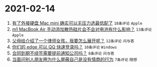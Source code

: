 # 2021-02-14

1. [有了外接硬盘 Mac mini 确实可以无压力选最低配了](https://www.v2ex.com/t/753250) `18条评论` `Apple`
1. [m1 MacBook Air 手动添加散热硅片会不会对电池有什么影响？](https://www.v2ex.com/t/753247) `13条评论` `Apple`
1. [父母给介绍了一个律师女孩，我要怎么展开呢？](https://www.v2ex.com/t/753263) `12条评论` `问与答`
1. [你们的 edge 可以 QQ 快速登录吗？](https://www.v2ex.com/t/753246) `10条评论` `Windows`
1. [合同到期不续签需要提前通知公司吗？](https://www.v2ex.com/t/753259) `8条评论` `问与答`
1. [当面问别人朋友圈为什么屏蔽自己是没有情商的行为](https://www.v2ex.com/t/753261) `7条评论` `随想`
